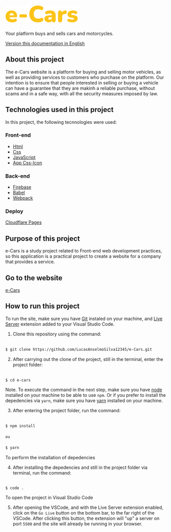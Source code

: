 # ![](assets/documentation/e-Cars.png)

Your platform buys and sells cars and motorcycles.

[Version this documentation in English]()

## About this project

The e-Cars website is a platform for buying and selling motor vehicles, as well as providing services to customers who purchase on the platform. Our intention is to ensure that people interested in selling or buying a vehicle can have a guarantee that they are makinh a reliable purchase, without scams and in a safe way, with all the security measures imposed by law.

## Technologies used in this project

In this project, the following tecnnologies were used:

### Front-end

- [Html](https://developer.mozilla.org/pt-BR/docs/Web/HTML)
- [Css](https://developer.mozilla.org/pt-BR/docs/Web/CSS)
- [JavaScript](https://developer.mozilla.org/pt-BR/docs/Web/JavaScript)
- [App Css-Icon](https://css.gg/app)

### Back-end

- [Firebase](https://firebase.google.com/?hl=pt)
- [Babel](https://babeljs.io/)
- [Webpack](https://webpack.js.org/)

### Deploy

[Cloudflare Pages](https://pages.cloudflare.com/)

## Purpose of this project

e-Cars is a study project related to Front-end web development practices, so this application is a practical project to create a website for a company that provides a service.

## Go to the website

[e-Cars](https://e-cars.pages.dev/)

## How to run this project

To run the site, make sure you have [Git](https://git-scm.com/) instaled on your machine, and [Live Server](https://marketplace.visualstudio.com/items?itemName=ritwickdey.LiveServer) extension added to your Visual Studio Code.

1. Clone this repository using the command:

```sh

$ git clone https://github.com/LucasAnselmoSilva12345/e-Cars.git

```

2. After carrying out the clone of the project, still in the terminal, enter the project folder:

```sh

$ cd e-cars

```

Note. To execute the command in the next step, make sure you have [node](https://nodejs.org/en/) installed on your machine to be able to use `npm`. Or if you prefer to install the depedencies via `yarn`, make sure you have [yarn](https://yarnpkg.com/) installed on your machine.

3. After entering the project folder, run the command:

```sh

$ npm install

ou

$ yarn

```

To perform the installation of depedencies

4. After installing the depedencies and still in the project folder via terminal, run the command:

```

$ code .

```

To open the project in Visual Studio Code

5. After opening the VSCode, and with the Live Server extension enabled, click on the `Go Live` button on the bottom bar, to the far right of the VSCode. After clicking this button, the extension will "up" a server on port `5500` and the site will already be running in your browser.